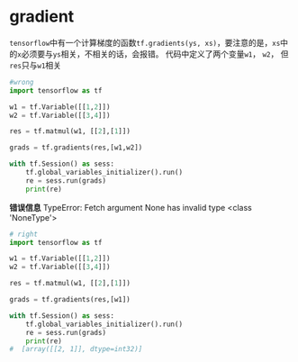 # gradient

`tensorflow`中有一个计算梯度的函数`tf.gradients(ys, xs)`，要注意的是，`xs`中的`x`必须要与`ys`相关，不相关的话，会报错。
代码中定义了两个变量`w1`， `w2`， 但`res`只与`w1`相关
```python
#wrong
import tensorflow as tf

w1 = tf.Variable([[1,2]])
w2 = tf.Variable([[3,4]])

res = tf.matmul(w1, [[2],[1]])

grads = tf.gradients(res,[w1,w2])

with tf.Session() as sess:
    tf.global_variables_initializer().run()
    re = sess.run(grads)
    print(re)
```
**错误信息**
TypeError: Fetch argument None has invalid type <class 'NoneType'>

```python
# right
import tensorflow as tf

w1 = tf.Variable([[1,2]])
w2 = tf.Variable([[3,4]])

res = tf.matmul(w1, [[2],[1]])

grads = tf.gradients(res,[w1])

with tf.Session() as sess:
    tf.global_variables_initializer().run()
    re = sess.run(grads)
    print(re)
#  [array([[2, 1]], dtype=int32)]
```
